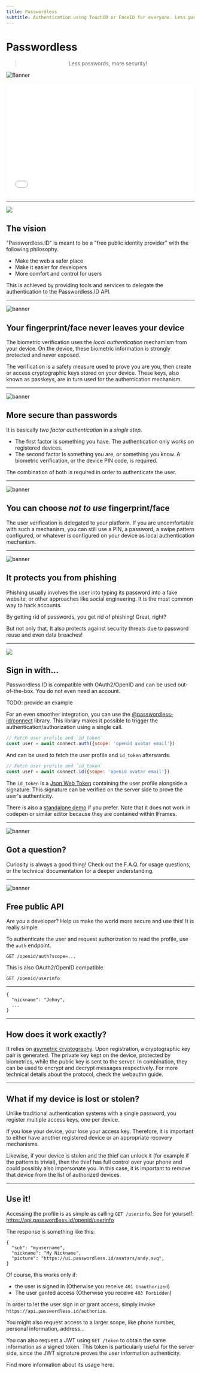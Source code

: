 ```yaml
---
title: Passwordless
subtitle: Authentication using TouchID or FaceID for everyone. Less passwords, more security!
---
```


<link rel="stylesheet" href="index.css">

Passwordless
============

<center>

> Less passwords, more security!

</center>

![Banner](img/banner-biometric-auth.svg)


<iframe src="form.html" style="width:100%; height:300px; border:none;"></iframe>


---


<img class="big-icon" src="img/features/icon-target.svg" />


The vision
----------

"Passwordless.ID" is meant to be a "free public identity provider" with the following philosophy.

- Make the web a safer place
- Make it easier for developers
- More comfort and control for users

This is achieved by providing tools and services to delegate the authentication to the Passwordless.ID API.

---


<img class="big-icon" alt="banner" src="img/features/Incognito-Mode.svg" />

Your fingerprint/face never leaves your device
----------------------------------------------

The biometric verification uses the *local authentication* mechamism from your device. On the device, these biometric information is strongly protected and never exposed.

The verification is a safety measure used to prove you are you, then create or access cryptographic keys stored on your device. These keys, also known as passkeys, are in turn used for the authentication mechanism.


---


<img class="big-icon" alt="banner" src="img/features/Protection.svg" />

More secure than passwords
--------------------------

It is basically *two factor authentication* in a *single step*.

- The first factor is something you have. 
The authentication only works on registered devices. 
- The second factor is something you are, or something you know. 
A biometric verification, or the device PIN code, is required.

The combination of both is required in order to authenticate the user.


---

<img class="big-icon" alt="banner" src="img/features/Lock-Pattern.svg" />

You can choose <i>not to use</i> fingerprint/face
-------------------------------------------------

The user verification is delegated to your platform. If you are uncomfortable with such a mechanism, you can still use a PIN, a password, a swipe pattern configured, or whatever is configured on your device as local authentication mechanism.


---


<img class="big-icon" alt="banner" src="img/features/Phishing-Attack.svg" />

It protects you from phishing
-----------------------------

Phishing usually involves the user into typing its password into a fake website, or other approaches like social engineering. It is the most common way to hack accounts.

By getting rid of passwords, you get rid of phishing! Great, right?

But not only that. It also protects against security threats due to password reuse and even data breaches!

----

<img class="big-icon" src="img/features/icon-button.svg" />

Sign in with...
---------------

Passwordless.ID is compatible with OAuth2/OpenID and can be used out-of-the-box. You do not even need an account.

TODO: provide an example

For an even smoother integration, you can use the [@passwordless-id/connect](https://github.com/passwordless-id/connect) library. This library makes it possible to trigger the authentication/authorization using a single call.


```js
// Fetch user profile and `id_token`
const user = await connect.auth({scope: 'openid avatar email'})
```

And can be used to fetch the user profile and `id_token` afterwards.

```js
// Fetch user profile and `id_token`
const user = await connect.id({scope: 'openid avatar email'})
```

The `id_token` is a [Json Web Token](https://jwt.io) containing the user profile alongside a signature. This signature can be verified on the server side to prove the user's authenticity.

There is also a [standalone demo](https://passwordless-id.github.io/demo/) if you prefer. Note that it does not work in codepen or similar editor because they are contained within IFrames.


---


<img class="big-icon" alt="banner" src="img/features/wisdom.svg" />
        
Got a question?
---------------

Curiosity is always a good thing! Check out the F.A.Q. for usage questions, or the technical documentation for a deeper understanding.

---

<img class="big-icon" alt="banner" src="img/features/API-Integration.svg" />

Free public API
---------------

Are you a developer? Help us make the world more secure and use this! It is really simple.

To authenticate the user and request authorization to read the profile, use the `auth` endpoint.

    GET /openid/auth?scope=...

This is also OAuth2/OpenID compatible.

    GET /openid/userinfo

---

    {
      "nickname": "Johny",
      ...
    }

---

How does it work exactly? 
-------------------------

It relies on [asymetric cryptography](https://en.m.wikipedia.org/wiki/Public-key_cryptography). 
Upon registration, a cryptographic key pair is generated.
The private key kept on the device, protected by biometrics,
while the public key is sent to the server.
In combination, they can be used to encrypt and decrypt messages respectively.
For more technical details about the protocol, check the webauthn guide.


---

What if my device is lost or stolen? 
------------------------------------

Unlike traditional authentication systems with a single password,
you register multiple access keys, one per device.

If you lose your device, your lose your access key.
Therefore, it is important to either have another registered device or an appropriate recovery mechanisms.

Likewise, if your device is stolen and the thief can unlock it (for example if the pattern is trivial),
then the thief has full control over your phone and could possibly also impersonate you.
In this case, it is important to remove that device from the list of authorized devices.


---

Use it!
-------

Accessing the profile is as simple as calling `GET /userinfo`. See for yourself: https://api.passwordless.id/openid/userinfo

The response is something like this:

    {
      "sub": "myusername",
      "nickname": "My Nickname",
      "picture": "https://ui.passwordless.id/avatars/andy.svg",
    }

Of course, this works only if:

- the user is signed in (Otherwise you receive `401 Unauthorized`)
- The user ganted access (Otherwise you receive `403 Forbidden`)

In order to let the user sign in or grant access, simply invoke `https://api.passwordless.id/authorize`.

You might also request access to a larger scope, like phone number, personal information, address...

You can also request a JWT using `GET /token` to obtain the same information as a signed token. This token is particularly useful for the server side, since the JWT signature proves the user information authenticity.

Find more information about its usage here.



